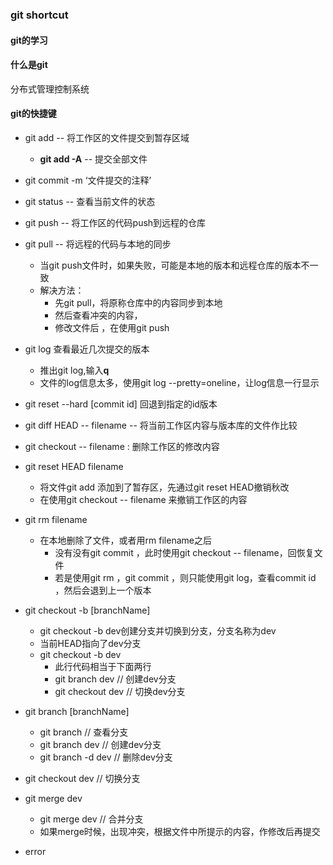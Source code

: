 ### git shortcut 

#### git的学习

#### 什么是git
分布式管理控制系统

#### git的快捷键

+ git add -- 将工作区的文件提交到暂存区域
	- **git add -A** -- 提交全部文件
+ git commit -m ‘文件提交的注释’ 
+ git status -- 查看当前文件的状态
+ git push -- 将工作区的代码push到远程的仓库
+ git pull -- 将远程的代码与本地的同步
	- 当git push文件时，如果失败，可能是本地的版本和远程仓库的版本不一致
	- 解决方法：
		* 先git pull，将原称仓库中的内容同步到本地
		* 然后查看冲突的内容，
		* 修改文件后 ，在使用git push

+ git log 查看最近几次提交的版本
	- 推出git log,输入**q**
	- 文件的log信息太多，使用git log --pretty=oneline，让log信息一行显示

+ git reset --hard [commit id] 回退到指定的id版本
+ git diff HEAD -- filename -- 将当前工作区内容与版本库的文件作比较

+ git checkout -- filename : 删除工作区的修改内容
+ git reset HEAD filename 
	 - 将文件git add 添加到了暂存区，先通过git reset HEAD撤销秋改
	 - 在使用git checkout -- filename 来撤销工作区的内容

+ git rm filename 
	- 在本地删除了文件，或者用rm filename之后
		* 没有没有git commit ，此时使用git checkout -- filename，回恢复文件
		* 若是使用git rm ，git commit ，则只能使用git log，查看commit id ，然后会退到上一个版本

+ git checkout -b [branchName]
	- git checkout -b dev创建分支并切换到分支，分支名称为dev
	- 当前HEAD指向了dev分支
	- git checkout -b dev 
		* 此行代码相当于下面两行
		* git branch dev  // 创建dev分支
		* git checkout dev // 切换dev分支

+ git branch [branchName]
	- git branch // 查看分支
	- git branch dev // 创建dev分支
	- git branch -d dev // 删除dev分支

+ git checkout dev // 切换分支

+ git merge dev 
	- git merge dev // 合并分支
	- 如果merge时候，出现冲突，根据文件中所提示的内容，作修改后再提交
+ error